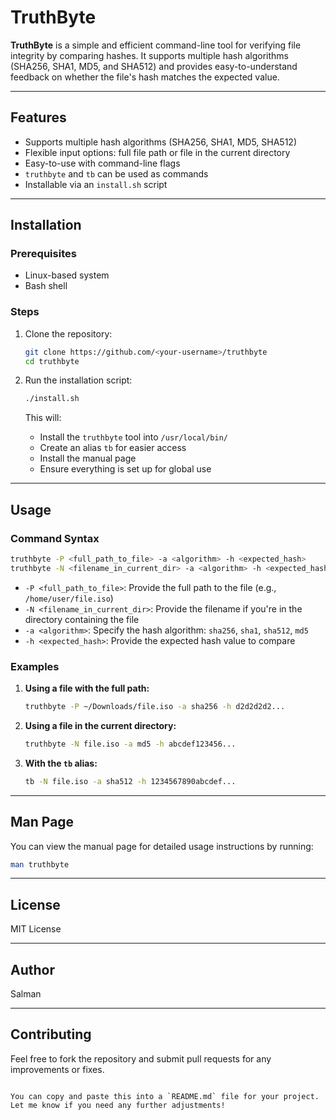 # TruthByte

**TruthByte** is a simple and efficient command-line tool for verifying file integrity by comparing hashes. It supports multiple hash algorithms (SHA256, SHA1, MD5, and SHA512) and provides easy-to-understand feedback on whether the file's hash matches the expected value.

---

## Features

- Supports multiple hash algorithms (SHA256, SHA1, MD5, SHA512)
- Flexible input options: full file path or file in the current directory
- Easy-to-use with command-line flags
- `truthbyte` and `tb` can be used as commands
- Installable via an `install.sh` script

---

## Installation

### Prerequisites
- Linux-based system
- Bash shell

### Steps
1. Clone the repository:
   ```bash
   git clone https://github.com/<your-username>/truthbyte
   cd truthbyte
   ```

2. Run the installation script:
   ```bash
   ./install.sh
   ```

   This will:
   - Install the `truthbyte` tool into `/usr/local/bin/`
   - Create an alias `tb` for easier access
   - Install the manual page
   - Ensure everything is set up for global use

---

## Usage

### Command Syntax

```bash
truthbyte -P <full_path_to_file> -a <algorithm> -h <expected_hash>
truthbyte -N <filename_in_current_dir> -a <algorithm> -h <expected_hash>
```

- `-P <full_path_to_file>`: Provide the full path to the file (e.g., `/home/user/file.iso`)
- `-N <filename_in_current_dir>`: Provide the filename if you're in the directory containing the file
- `-a <algorithm>`: Specify the hash algorithm: `sha256`, `sha1`, `sha512`, `md5`
- `-h <expected_hash>`: Provide the expected hash value to compare

### Examples

1. **Using a file with the full path:**

   ```bash
   truthbyte -P ~/Downloads/file.iso -a sha256 -h d2d2d2d2...
   ```

2. **Using a file in the current directory:**

   ```bash
   truthbyte -N file.iso -a md5 -h abcdef123456...
   ```

3. **With the `tb` alias:**

   ```bash
   tb -N file.iso -a sha512 -h 1234567890abcdef...
   ```

---

## Man Page

You can view the manual page for detailed usage instructions by running:

```bash
man truthbyte
```

---

## License

MIT License

---

## Author

Salman

---

## Contributing

Feel free to fork the repository and submit pull requests for any improvements or fixes.
```

You can copy and paste this into a `README.md` file for your project. Let me know if you need any further adjustments!
